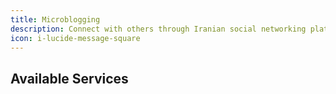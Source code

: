 ```yaml
---
title: Microblogging
description: Connect with others through Iranian social networking platforms that respect local community standards.
icon: i-lucide-message-square
---
```


## Available Services
